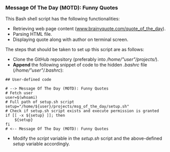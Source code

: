 ### Message Of The Day (MOTD): Funny Quotes

This Bash shell script has the following functionalities:

- Retrieving web page content (www.brainyquote.com/quote_of_the_day).
- Parsing HTML file.
- Displaying quote along with author on terminal screen.

The steps that should be taken to set up this script are as follows:

- Clone the GitHub repository (preferably into */home/"user"/projects/*).
- **Append** the following snippet of code to the hidden *.bashrc* file (*/home/"user"/.bashrc*):
```
## User-defined code

# --> Message Of The Day (MOTD): Funny Quotes
# Fetch user
user=$(whoami)
# Full path of setup.sh script
setup="/home/${user}/projects/msg_of_the_day/setup.sh"
# Check if setup.sh script exists and execute permission is granted
if [[ -x ${setup} ]]; then
	${setup}
fi
# <-- Message Of The Day (MOTD): Funny Quotes
```
- Modify the *script* variable in the *setup.sh* script and the above-defined *setup* variable accordingly.
